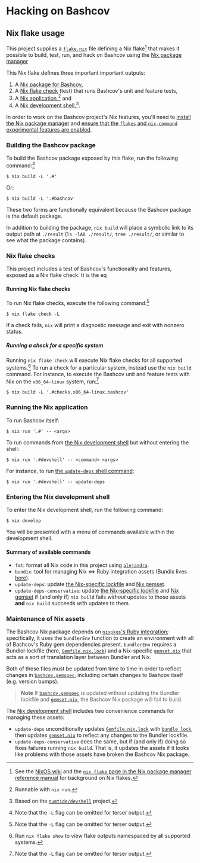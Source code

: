 # Hacking on Bashcov

[Nix development shell]: #entering-the-nix-development-shell
[`Gemfile.nix.lock`]: ./Gemfile.nix.lock
[`gemset.nix`]: ./gemset.nix
[`bashcov.gemspec`]: ./bashcov.gemspec

## Nix flake usage

This project supplies a [`flake.nix`](./flake.nix) file defining a Nix
flake[^nix-flakes] that makes it possible to build, test, run, and hack on
Bashcov using the [Nix package manager](https://nixos.org)

[^nix-flakes]: See the [NixOS wiki](https://nixos.wiki/wiki/Flakes) and the
               [`nix flake` page in the Nix package manager reference manual](https://nixos.org/manual/nix/unstable/command-ref/new-cli/nix3-flake.html)
               for background on Nix flakes.

This Nix flake defines three important important outputs:

1. A [Nix package for Bashcov](#building-the-bashcov-package),
2. A [Nix flake check](#nix-flake-checks) (test) that runs Bashcov's
   unit and feature tests,
3. A [Nix application](#running-the-nix-application),[^app] and
4. A [Nix development shell],[^devshell].

[^devshell]: Based on the [`numtide/devshell`](https://github.com/numtide/devshell) project.
[^app]: Runnable with `nix run`.

In order to work on the Bashcov project's Nix features,
you'll need to [install the Nix package manager](https://nixos.org/download.html) and
[ensure that the `flakes` and `nix-command` experimental features are enabled](https://nixos.wiki/wiki/Flakes#Enable_flakes).

### Building the Bashcov package

To build the Bashcov package exposed by this flake, run the
following command:[^verbose-output]

[^verbose-output]: Note that the `-L` flag can be omitted for terser output.

```shell-session
$ nix build -L '.#'
```

Or:

```shell-session
$ nix build -L '.#bashcov'
```

These two forms are functionally equivalent because the
Bashcov package is the default package.

In addition to building the package, `nix build` will place a symbolic link to
its output path at `./result` (`ls -lAR ./result/`, `tree ./result/`, or
similar to see what the package contains).

### Nix flake checks

This project includes a test of Bashcov's functionality and features, exposed
as a Nix flake check.  It is the eq

#### Running Nix flake checks

To run Nix flake checks, execute the following command:[^verbose-output]

```shell-session
$ nix flake check -L
```

If a check fails, `nix` will print a diagnostic message and exit with nonzero
status.

##### Running a check for a specific system

Running `nix flake check` will execute Nix flake checks for all supported
systems.[^supported-systems]  To run a check for a particular system, instead
use the `nix build` command.  For instance, to execute the Bashcov unit and
feature tests with Nix on the `x86_64-linux` system, run:[^verbose-output]

```shell-session
$ nix build -L '.#checks.x86_64-linux.bashcov'
```

[^supported-systems]: Run `nix flake show` to view flake outputs namespaced by
                      all supported systems.

### Running the Nix application

To run Bashcov itself:

```shell-session
$ nix run '.#' -- <args>
```

To run commands from [the Nix development shell](#entering-the-nix-development-shell)
but without entering the shell:

```shell-session
$ nix run '.#devshell' -- <command> <args>
```

For instance, to run [the `update-deps` shell command](#summary-of-available-commands):

```shell-session
$ nix run '.#devshell' -- update-deps
```

### Entering the Nix development shell

To enter the Nix development shell, run the following command:

```shell-session
$ nix develop
```

You will be presented with a menu of commands available within the development
shell.

#### Summary of available commands

- `fmt`: format all Nix code in this project using
  [`alejandra`](https://github.com/kamadorueda/alejandra).
- `bundix`: tool for managing Nix <=> Ruby integration assets (Bundix lives
  [here](https://github.com/nix-community/bundix)).
- `update-deps`: update [the Nix-specific lockfile][`Gemfile.nix.lock`] and
  [Nix gemset][`gemset.nix`].
- `update-deps-conservative`: update [the Nix-specific lockfile][`Gemfile.nix.lock`]
  and [Nix gemset][`gemset.nix`] if (and only if) `nix build` fails _without_
  updates to those assets **and** `nix build` succeeds _with_ updates to them.

### Maintenance of Nix assets

The Bashcov Nix package depends on [`nixpkgs`'s Ruby
integration](https://nixos.org/manual/nixpkgs/stable/#developing-with-ruby);
specifically, it uses the `bundlerEnv` function to create an environment with
all of Bashcov's Ruby gem dependencies present.  `bundlerEnv` requires a
Bundler lockfile (here, [`Gemfile.nix.lock`]) and a Nix-specific [`gemset.nix`]
that acts as a sort of translation layer between Bundler and Nix.

Both of these files must be updated from time to time in order to reflect
changes in [`bashcov.gemspec`], including certain changes to Bashcov itself
(e.g. version bumps).

> **Note**
> If [`bashcov.gemspec`] is updated without updating the Bundler lockfile and
> [`gemset.nix`], the Bashcov Nix package will fail to build.

The [Nix development shell] includes two convenience commands for managing
these assets:

- `update-deps` unconditionally updates [`Gemfile.nix.lock`] with
  [`bundle lock`](https://bundler.io/v2.4/man/bundle-lock.1.html), then updates
  [`gemset.nix`] to reflect any changes to the Bundler lockfile.
- `update-deps-conservative` does the same, but if (and only if) doing so fixes
  failures running `nix build`.  That is, it updates the assets if it looks
  like problems with those assets have broken the Bashcov Nix package.
